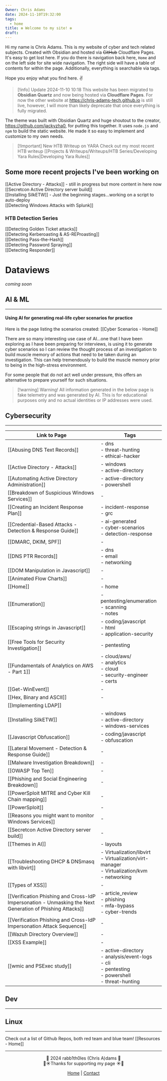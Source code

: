 ```yaml
---
Owner: Chris Adams
date: 2024-11-10T19:32:00
tags:
  - home
title: ❇️ Welcome to my site! ❇️
draft:
---
```

Hi my name is Chris Adams. This is my website of cyber and tech related subjects. Created with Obsidian and hosted via ~~GitHub~~ Cloudflare Pages. It's easy to get lost here. If you do there is navigation back here, `Home` and on the left side for site wide navigation. The right side will have a table of contents for within the page. Additionally, everything is searchable via tags. 

Hope you enjoy what you find here. ✌️


> [!info] Update 2024-11-10 10:18
> This website has been migrated to **Obsidian Quartz** and now being hosted via **Cloudflare Pages**. For now the other website at https://chris-adams-tech.github.io is still live, however, I will more than likely deprecate that once everything is fully migrated.


The theme was built with Obsidian Quartz and huge shoutout to the creator, https://github.com/jackyzha0, for putting this together. It uses `node.js` and `npm` to build the static website. He made it so easy to implement and customize to my own needs.


> [!Important] New HTB Writeup on YARA
> Check out my most recent HTB writeup [[Projects & Writeups/Writeups/HTB Series/Developing Yara Rules|Developing Yara Rules]]

## Some more recent projects I've been working on

[[Active Directory - Attacks]] - still in progress but more content in here now \
[[Secretcon Active Directory server build]] \
[[Installing SilkETW]] - Just the beginning stages...working on a script to auto-deploy \
[[Detecting Windows Attacks with Splunk]] 

### HTB Detection Series

[[Detecting Golden Ticket attacks]] \
[[Detecting Kerberoasting & AS-REProasting]] \
[[Detecting Pass-the-Hash]] \
[[Detecting Password Spraying]] \
[[Detecting Responder]]

# Dataviews

*coming soon*

## AI & ML
---
#### **Using AI for generating real-life cyber scenarios for practice**

Here is the page listing the scenarios created: [[Cyber Scenarios - Home]]

There are so many interesting use case of AI...one that I have been exploring as I have been preparing for interviews, is using it to generate cyber scenarios so I can review the thought process of an investigation to build muscle memory of actions that need to be taken during an investigation. This can help tremendously to build the muscle memory prior to being in the high-stress environment. 

For some people that do not act well under pressure, this offers an alternative to prepare yourself for such situations. 

> [!warning] Warning!
> All information generated in the below page is fake telemetry and was generated by AI. This is for educational purposes only and no actual identities or IP addresses were used.

## Cybersecurity
---

| Link to Page                                                                                              | Tags                                                                                                     |
| --------------------------------------------------------------------------------------------------------- | -------------------------------------------------------------------------------------------------------- |
| [[Abusing DNS Text Records]]                                                                              | - dns<br>- threat-hunting<br>- ethical-hacker                                                            |
| [[Active Directory - Attacks]]                                                                            | - windows<br>- active-directory                                                                          |
| [[Automating Active Directory Administration]]                                                            | - active-directory<br>- powershell                                                                       |
| [[Breakdown of Suspicious Windows Services]]                                                              | -                                                                                                        |
| [[Creating an Incident Response Plan]]                                                                    | - incident-response<br>- grc                                                                             |
| [[Credential-Based Attacks - Detection & Response Guide]]                                                 | - ai-generated<br>- cyber-scenarios<br>- detection-response                                              |
| [[DMARC, DKIM, SPF]]                                                                                      | -                                                                                                        |
| [[DNS PTR Records]]                                                                                       | - dns<br>- email<br>- networking                                                                         |
| [[DOM Manipulation in Javascript]]                                                                        | -                                                                                                        |
| [[Animated Flow Charts]]                                                                                  | -                                                                                                        |
| [[Home]]                                                                                                  | - home                                                                                                   |
| [[Enumeration]]                                                                                           | - pentesting/enumeration<br>- scanning<br>- notes                                                        |
| [[Escaping strings in Javascript]]                                                                        | - coding/javascript<br>- html<br>- application-security                                                  |
| [[Free Tools for Security Investigation]]                                                                 | - pentesting                                                                                             |
| [[Fundamentals of Analytics on AWS - Part 1]]                                                             | - cloud/aws/<br>- analytics<br>- cloud<br>- security-engineer<br>- certs                                 |
| [[Get-WinEvent]]                                                                                          | -                                                                                                        |
| [[Hex, Binary and ASCII]]                                                                                 | -                                                                                                        |
| [[Implementing LDAP]]                                                                                     |                                                                                                          |
| [[Installing SilkETW]]                                                                                    | - windows<br>- active-directory<br>- windows-services                                                    |
| [[Javascript Obfuscation]]                                                                                | - coding/javascript<br>- obfuscation                                                                     |
| [[Lateral Movement - Detection & Response Guide]]                                                         | -                                                                                                        |
| [[Malware Investigation Breakdown]]                                                                       | -                                                                                                        |
| [[OWASP Top Ten]]                                                                                         | -                                                                                                        |
| [[Phishing and Social Engineering Breakdown]]                                                             | -                                                                                                        |
| [[PowerSploit MITRE and Cyber Kill Chain mapping]]                                                        | -                                                                                                        |
| [[PowerSploit]]                                                                                           | -                                                                                                        |
| [[Reasons you might want to monitor Windows Services]]                                                    | -                                                                                                        |
| [[Secretcon Active Directory server build]]                                                               | -                                                                                                        |
| [[Themes in AI]]                                                                                          | - layouts                                                                                                |
| [[Troubleshooting DHCP & DNSmasq with libvirt]]                                                           | - Virtualization/libvirt<br>- Virtualization/virt-manager<br>- Virtualization/kvm<br>- networking        |
| [[Types of XSS]]                                                                                          | -                                                                                                        |
| [[Verification Phishing and Cross-IdP Impersonation - Unmasking the Next Generation of Phishing Attacks]] | - article_review<br>- phishing<br>- mfa-bypass<br>- cyber-trends                                         |
| [[Verification Phishing and Cross-IdP Impersonation Attack Sequence]]                                     | -                                                                                                        |
| [[Wazuh Directory Overview]]                                                                              | -                                                                                                        |
| [[XSS Example]]                                                                                           | -                                                                                                        |
| [[wmic and PSExec study]]                                                                                 | - active-directory<br>- analysis/event-logs<br>- cli<br>- pentesting<br>- powershell<br>- threat-hunting |
## Dev
---


## Linux
---

Check out a list of Github Repos, both red team and blue team! [[Resources - Home]]

---

<div style="text-align: center;">
	<div class="gradient-text">👾 2024 rabb1th0les (Chris A)dams 👾</div> 
	🌴☀Thanks for supporting my page ☀🌴
	<nav>
		<ul style="list-style: none; padding: 0;">
			<div style="text-align: center;">
				<li><a href="index.html">Home</a> | <a href="Contact.html">Contact</a></li>
			</div>
		</ul>
	</nav>	
</div>
